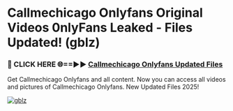 # Callmechicago Onlyfans Original Videos 0nlyFans Leaked - Files Updated! (gblz)

<h3>🔴 CLICK HERE 🌐==►► <a href="https://tinyurl.com/ehrbuxhb" rel="nofollow">Callmechicago Onlyfans Updated Files</a></h3>

Get Callmechicago Onlyfans and all content. Now you can access all videos and pictures of Callmechicago Onlyfans. New Updated Files 2025!

[![gblz](https://i.imgur.com/lVYEuWS.gif)](https://tinyurl.com/ehrbuxhb)
